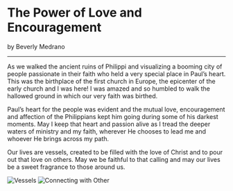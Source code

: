 # The Power of Love and Encouragement

by Beverly Medrano

---
 
As we walked the ancient ruins of Philippi and visualizing a  booming city of people passionate in their faith who held
a very special  place in Paul’s heart. This was the birthplace of the first church in  Europe, the epicenter of the
early church and I  was here! I was amazed and so humbled to walk the hallowed ground in  which our very faith was
birthed. 

Paul’s heart for the people was  evident and the mutual love, encouragement and affection of the  Philippians kept him
going during some of his darkest moments.  May I keep that heart and passion alive as I tread the deeper waters of
ministry and my faith, wherever He chooses to lead me and whoever He  brings across my path. 

Our lives are vessels, created to be filled with the love of Christ and to pour out that love  on others. May we be
faithful to that calling and may our lives be a  sweet fragrance to those around us.


![Vessels](https://shrinking-world-media.sfo2.digitaloceanspaces.com/footsteps/jars2.jpg)
![Connecting with Other](https://shrinking-world-media.sfo2.digitaloceanspaces.com/footsteps/jars1.jpg)
